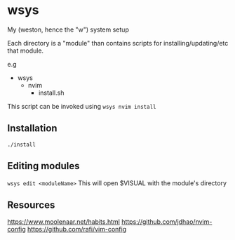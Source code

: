 # wsys

My (weston, hence the "w") system setup

Each directory is a "module" than contains scripts for installing/updating/etc that module.

e.g
- wsys
  - nvim
    - install.sh

This script can be invoked using `wsys nvim install`

## Installation
`./install`

## Editing modules
`wsys edit <moduleName>`
This will open $VISUAL with the module's directory

## Resources
https://www.moolenaar.net/habits.html
https://github.com/jdhao/nvim-config
https://github.com/rafi/vim-config
